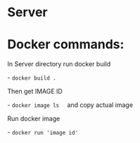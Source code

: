 # Server
<h1>Docker commands:</h1>
<p>In Server directory run docker build</p>
- <code>docker build .   </code>
<p>Then get IMAGE ID</p>
- <code>docker image ls  </code> and copy actual image
<p>Run docker image</p>
- <code>docker run 'image id'</code>


